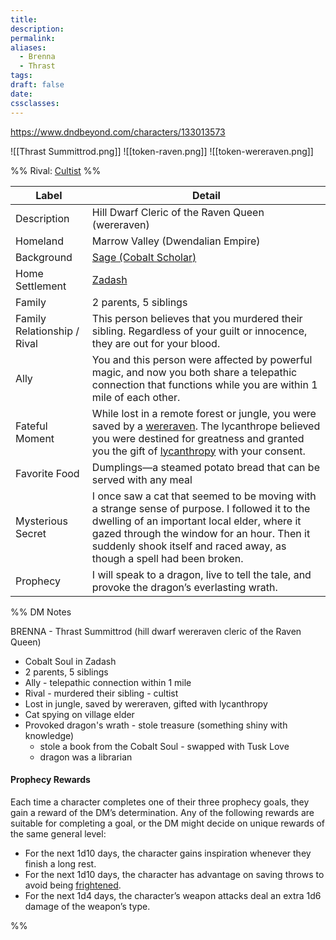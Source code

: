 ```yaml
---
title: 
description: 
permalink: 
aliases:
  - Brenna
  - Thrast
tags: 
draft: false
date: 
cssclasses:
---
```

https://www.dndbeyond.com/characters/133013573 

![[Thrast Summittrod.png]] ![[token-raven.png]] ![[token-wereraven.png]] 

%% Rival: [Cultist](https://www.dndbeyond.com/monsters/16835-cultist) %%

| Label                       | Detail                                                                                                                                                                                                                                                                                                                                       |
| --------------------------- | -------------------------------------------------------------------------------------------------------------------------------------------------------------------------------------------------------------------------------------------------------------------------------------------------------------------------------------------- |
| Description                 | Hill Dwarf Cleric of the Raven Queen  (wereraven)                                                                                                                                                                                                                                                                                            |
| Homeland                    | Marrow Valley (Dwendalian Empire)                                                                                                                                                                                                                                                                                                            |
| Background                  | [Sage (Cobalt Scholar)](https://www.dndbeyond.com/backgrounds/sage-cobalt-scholar)                                                                                                                                                                                                                                                           |
| Home Settlement             | [Zadash](https://www.dndbeyond.com/sources/egtw/wildemount-gazetteer-marrow-valley#Zadash)                                                                                                                                                                                                                                                   |
| Family                      | 2 parents, 5 siblings                                                                                                                                                                                                                                                                                                                        |
| Family Relationship / Rival | This person believes that you murdered their sibling. Regardless of your guilt or innocence, they are out for your blood.                                                                                                                                                                                                                    |
| Ally                        | You and this person were affected by powerful magic, and now you both share a telepathic connection that functions while you are within 1 mile of each other.                                                                                                                                                                                |
| Fateful Moment              | While lost in a remote forest or jungle, you were saved by a [wereraven](https://www.dndbeyond.com/sources/dnd/cm/book-of-the-raven#Wereraven). The lycanthrope believed you were destined for greatness and granted you the gift of [lycanthropy](https://www.dndbeyond.com/sources/dnd/mm-2014/monsters-l#Lycanthropes) with your consent. |
| Favorite Food               | Dumplings—a steamed potato bread that can be served with any meal                                                                                                                                                                                                                                                                            |
| Mysterious Secret           | I once saw a cat that seemed to be moving with a strange sense of purpose. I followed it to the dwelling of an important local elder, where it gazed through the window for an hour. Then it suddenly shook itself and raced away, as though a spell had been broken.                                                                        |
| Prophecy                    | I will speak to a dragon, live to tell the tale, and provoke the dragon’s everlasting wrath.                                                                                                                                                                                                                                                 |

%% DM Notes

BRENNA - Thrast Summittrod (hill dwarf wereraven cleric of the Raven Queen)
- Cobalt Soul in Zadash 
- 2 parents, 5 siblings
- Ally - telepathic connection within 1 mile
- Rival - murdered their sibling - cultist
- Lost in jungle, saved by wereraven, gifted with lycanthropy
- Cat spying on village elder
- Provoked dragon's wrath - stole treasure (something shiny with knowledge) 
	- stole a book from the Cobalt Soul - swapped with Tusk Love
	- dragon was a librarian 

#### Prophecy Rewards

Each time a character completes one of their three prophecy goals, they gain a reward of the DM’s determination. Any of the following rewards are suitable for completing a goal, or the DM might decide on unique rewards of the same general level:

- For the next 1d10 days, the character gains inspiration whenever they finish a long rest.
- For the next 1d10 days, the character has advantage on saving throws to avoid being [frightened](https://www.dndbeyond.com/sources/dnd/free-rules/rules-glossary#FrightenedCondition).
- For the next 1d4 days, the character’s weapon attacks deal an extra 1d6 damage of the weapon’s type.

%%
